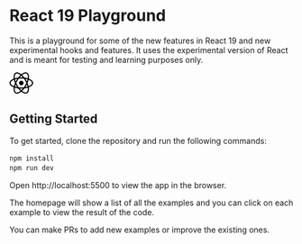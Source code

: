 # React 19 Playground

This is a playground for some of the new features in React 19 and new experimental hooks and features. It uses the experimental version of React and is meant for testing and learning purposes only.

<img src="./public/favicon.svg" alt="React 19 Playground" />

## Getting Started

To get started, clone the repository and run the following commands:

```bash
npm install
npm run dev
```

Open http://localhost:5500 to view the app in the browser.

The homepage will show a list of all the examples and you can click on each example to view the result of the code.

You can make PRs to add new examples or improve the existing ones.
